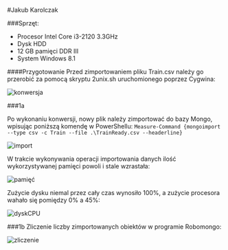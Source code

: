 #Jakub Karolczak

###Sprzęt:
* Procesor Intel Core i3-2120 3.3GHz
* Dysk HDD
* 12 GB pamięci DDR III
* System Windows 8.1


####Przygotowanie
Przed zimportowaniem pliku Train.csv należy go przerobić za pomocą skryptu 2unix.sh uruchomionego poprzez Cygwina:

![konwersja](http://i.imgur.com/kBUl4oI.png)

###1a

Po wykonaniu konwersji, nowy plik należy zimportować do bazy Mongo, wpisując poniższą komendę w PowerShellu:
`Measure-Command {mongoimport --type csv -c Train --file .\TrainReady.csv --headerline}`

![import](http://i.imgur.com/uxscsgf.png)

W trakcie wykonywania operacji importowania danych ilość wykorzystywanej pamięci powoli i stale wzrastała:

![pamięć](http://i.imgur.com/7wlBKDK.png)

Zużycie dysku niemal przez cały czas wynosiło 100%, a zużycie procesora wahało się pomiędzy 0% a 45%:

![dyskCPU](http://i.imgur.com/aHgnFhd.png)

###1b
Zliczenie liczby zimportowanych obiektów w programie Robomongo:

![zliczenie](http://i.imgur.com/X838ehR.png)
